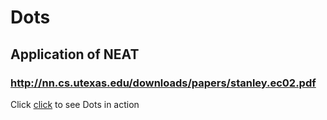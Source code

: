 # Dots 
## Application of NEAT
### http://nn.cs.utexas.edu/downloads/papers/stanley.ec02.pdf

Click [click](https://mike-huls.github.io/neat_dots/?ref=mikehuls.com#) to see Dots in action
